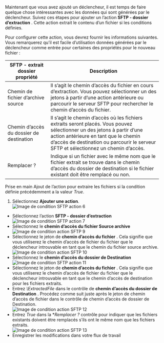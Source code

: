 Maintenant que vous avez ajouté un déclencheur, il est temps de faire quelque chose intéressantes avec les données qui sont générées par le déclencheur. Suivez ces étapes pour ajouter un l’action **SFTP - dossier d’extraction** . Cette action extrait le contenu d’un fichier si les conditions définies. 

Pour configurer cette action, vous devrez fournir les informations suivantes. Vous remarquerez qu’il est facile d’utilisation données générées par le déclencheur comme entrée pour certaines des propriétés pour le nouveau fichier :

|SFTP - extrait dossier propriété|Description|
|---|---|
|Chemin de fichier d’archive source|Il s’agit le chemin d’accès du fichier en cours d’extraction. Vous pouvez sélectionner un des jetons à partir d’une action antérieure ou parcourir le serveur SFTP pour rechercher le chemin d’accès du fichier.|
|Chemin d’accès du dossier de destination|Il s’agit le chemin d’accès où les fichiers extraits seront placés. Vous pouvez sélectionner un des jetons à partir d’une action antérieure en tant que le chemin d’accès de destination ou parcourir le serveur SFTP et sélectionnez un chemin d’accès.|
|Remplacer ?|Indique si un fichier avec le même nom que le fichier extrait se trouve dans le chemin d’accès du dossier de destination si le fichier existant doit être remplacé ou non.|

Prise en main Ajout de l’action pour extraire les fichiers si la condition définie précédemment a la valeur *True*. 

1. Sélectionnez **Ajouter une action**.        
![Image de condition SFTP action 6](./media/connectors-create-api-sftp/condition-6.png)   
- Sélectionnez l’action **SFTP - dossier d’extraction**      
![Image de condition SFTP action 7](./media/connectors-create-api-sftp/condition-7.png)   
- Sélectionnez le **chemin d’accès du fichier Source archive**              
![Image de condition action SFTP 9](./media/connectors-create-api-sftp/condition-9.png)   
- Sélectionnez le jeton de **chemin d’accès du fichier** . Cela signifie que vous utiliserez le chemin d’accès de fichier du fichier que le déclencheur introuvable en tant que le chemin du fichier source archive.           
![Image de condition action SFTP 10](./media/connectors-create-api-sftp/condition-10.png)   
- Sélectionnez le **chemin d’accès du dossier de Destination**           
![Image de condition SFTP action 11](./media/connectors-create-api-sftp/condition-11.png)   
- Sélectionnez le jeton de **chemin d’accès du fichier** . Cela signifie que vous utiliserez le chemin d’accès de fichier du fichier que le déclencheur introuvable en tant que le chemin d’accès de destination pour les fichiers extraits.   
- Entrez *\ExtractedFile* dans le contrôle de **chemin d’accès du dossier de Destination** . Procédez comme suit juste après le jeton de chemin d’accès de fichier dans le contrôle de chemin d’accès de dossier de Destination.         
![Image de condition action SFTP 12](./media/connectors-create-api-sftp/condition-12.png)   
- Entrez *True* dans la **Remplacer ?* contrôle pour indiquer que les fichiers existants doivent être remplacés s’ils ont le même nom que les fichiers extraits.      
![Image de condition action SFTP 13](./media/connectors-create-api-sftp/condition-13.png)   
- Enregistrer les modifications dans votre flux de travail  
